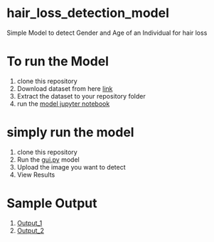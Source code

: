 # hair_loss_detection_model
Simple Model to detect Gender and Age of an Individual for hair loss

# To run the Model
1. clone this repository
2. Download dataset from here [link](https://www.kaggle.com/datasets/jangedoo/utkface-new)
3. Extract the dataset to your repository folder
4. run the [model jupyter notebook](https://github.com/aditya2368/hair_loss_detection_model/blob/main/model_training.ipynb)

# simply run the model
1. clone this repository
2. Run the [gui.py](https://github.com/aditya2368/hair_loss_detection_model/blob/main/gui.py) model
3. Upload the image you want to detect
4. View Results

# Sample Output
1. [Output_1](https://github.com/aditya2368/hair_loss_detection_model/blob/main/Output_1.png)
2. [Output_2](https://github.com/aditya2368/hair_loss_detection_model/blob/main/Output_2.png)

